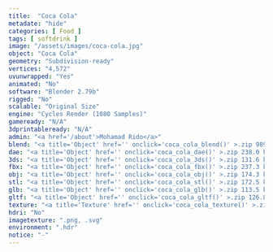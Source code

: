 ```yaml
---
title:  "Coca Cola"
metadate: "hide"
categories: [ Food ]
tags: [ softdrink ]
image: "/assets/images/coca-cola.jpg"
object: "Coca Cola"
geometry: "Subdivision-ready"
vertices: "4,572"
uvunwrapped: "Yes"
animated: "No"
software: "Blender 2.79b"
rigged: "No"
scalable: "Original Size"
engine: "Cycles Render (1080 Samples)"
gameready: "N/A"
3dprintableready: "N/A"
admin: "<a href='/about'>Mohamad Rido</a>"
blend: "<a title='Object' href='' onclick='coca_cola_blend()' >.zip 989.1 kB</a>"
dae: "<a title='Object' href='' onclick='coca_cola_dae()' >.zip 238.0 kB</a>"
3ds: "<a title='Object' href='' onclick='coca_cola_3ds()' >.zip 131.6 kB</a>"
fbx: "<a title='Object' href='' onclick='coca_cola_fbx()' >.zip 237.3 kB</a>"
obj: "<a title='Object' href='' onclick='coca_cola_obj()' >.zip 174.3 kB</a>"
stl: "<a title='Object' href='' onclick='coca_cola_stl()' >.zip 172.5 kB</a>"
glb: "<a title='Object' href='' onclick='coca_cola_glb()' >.zip 113.5 kB</a>"
gltf: "<a title='Object' href='' onclick='coca_cola_gltf()' >.zip 126.8 kB</a>"
texture: "<a title='Texture' href='' onclick='coca_cola_texture()' >.zip 6.5 MB</a>"
hdri: "No"
imagetexture: ".png, .svg"
environment: ".hdr"
notice: "-"
---
```

